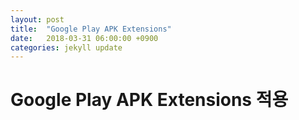 ```yaml
---
layout: post
title:  "Google Play APK Extensions"
date:   2018-03-31 06:00:00 +0900
categories: jekyll update
---
```

# Google Play APK Extensions 적용
